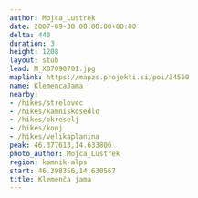 ```yaml
---
author: Mojca_Lustrek
date: 2007-09-30 00:00:00+00:00
delta: 440
duration: 3
height: 1208
layout: stub
lead: M_X07090701.jpg
maplink: https://mapzs.projekti.si/poi/34560
name: KlemencaJama
nearby:
- /hikes/strelovec
- /hikes/kamniskosedlo
- /hikes/okreselj
- /hikes/konj
- /hikes/velikaplanina
peak: 46.377613,14.633806
photo_author: Mojca_Lustrek
region: kamnik-alps
start: 46.398356,14.630567
title: Klemenča jama
---
```

